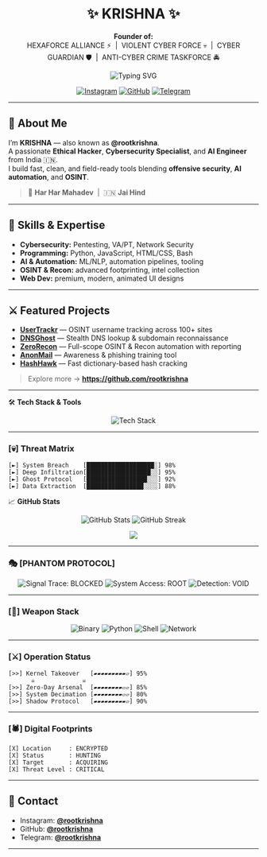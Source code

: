 <h1 align="center">✨ KRISHNA ✨</h1>

<p align="center">
  <b>Founder of:</b><br/>
  HEXAFORCE ALLIANCE ⚡ &nbsp;|&nbsp; VIOLENT CYBER FORCE 💀 &nbsp;|&nbsp; CYBER GUARDIAN 🛡 &nbsp;|&nbsp; ANTI-CYBER CRIME TASKFORCE 🚔
</p>

<p align="center">
  <img src="https://readme-typing-svg.demolab.com?font=Fira+Code&size=24&pause=1000&center=true&vCenter=true&color=FF007F&width=650&lines=🚀+Ethical+Hacker;💻+Full+Stack+Developer;🛡+Cybersecurity+Expert;🤖+AI+Specialist;🌐+OSINT+Investigator" alt="Typing SVG" />
</p>

<p align="center">
  <a href="https://instagram.com/rootkrishna"><img alt="Instagram" src="https://img.shields.io/badge/Instagram-%40rootkrishna-ff0069?style=for-the-badge&logo=instagram&logoColor=white"></a>
  <a href="https://github.com/rootkrishna"><img alt="GitHub" src="https://img.shields.io/badge/GitHub-%40rootkrishna-000000?style=for-the-badge&logo=github&logoColor=white"></a>
  <a href="https://t.me/rootkrishna"><img alt="Telegram" src="https://img.shields.io/badge/Telegram-%40rootkrishna-0088cc?style=for-the-badge&logo=telegram&logoColor=white"></a>
</p>

---

## 🌟 About Me
I’m **KRISHNA** — also known as **@rootkrishna**.  
A passionate **Ethical Hacker**, **Cybersecurity Specialist**, and **AI Engineer** from India 🇮🇳.  
I build fast, clean, and field-ready tools blending **offensive security**, **AI automation**, and **OSINT**.

> 🚩 **Har Har Mahadev** &nbsp;|&nbsp; 🇮🇳 **Jai Hind**

---

## 🚀 Skills & Expertise
- **Cybersecurity:** Pentesting, VA/PT, Network Security  
- **Programming:** Python, JavaScript, HTML/CSS, Bash  
- **AI & Automation:** ML/NLP, automation pipelines, tooling  
- **OSINT & Recon:** advanced footprinting, intel collection  
- **Web Dev:** premium, modern, animated UI designs  

---

## ⚔️ Featured Projects
- **[UserTrackr](https://github.com/rootkrishna/UserTrackr)** — OSINT username tracking across 100+ sites  
- **[DNSGhost](https://github.com/rootkrishna/DNSGhost)** — Stealth DNS lookup & subdomain reconnaissance  
- **[ZeroRecon](https://github.com/rootkrishna/ZeroRecon)** — Full-scope OSINT & Recon automation with reporting  
- **[AnonMail](https://github.com/rootkrishna/AnonMail-Spoofed-Email-Sender)** — Awareness & phishing training tool  
- **[HashHawk](https://github.com/rootkrishna/HashHawk)** — Fast dictionary-based hash cracking

> Explore more → **https://github.com/rootkrishna**

---
🛠️ **Tech Stack & Tools**  
<p align="center"> <img src="https://skillicons.dev/icons?i=python,c,cpp,js,react,vue,linux,bash,mysql,firebase,git,github" alt="Tech Stack" /> </p>

---

### [💀] Threat Matrix
```text
[►] System Breach    [███████████████████░] 98%
[►] Deep Infiltration[██████████████████░░] 95%
[►] Ghost Protocol   [█████████████████░░░] 92%
[►] Data Extraction  [████████████████░░░░] 88%
```


📈 **GitHub Stats**  
<p align="center"> 
    <img src="https://github-readme-stats.vercel.app/api?username=rootkrishna&show_icons=true&theme=highcontrast" alt="GitHub Stats" /> 
    <img src="https://github-readme-streak-stats.herokuapp.com/?user=rootkrishna&theme=highcontrast" alt="GitHub Streak" /> 
</p>

<p align="center">
    <img src="https://github-profile-trophy.vercel.app/?username=rootkrishna&theme=darkhub&no-frame=true&column=4&margin-w=15&margin-h=15&bg_color=000000&title_color=FF0000&no-bg=true"/>
</p>

---

### 🎭 [PHANTOM PROTOCOL]

<div align="center">
  <img src="https://img.shields.io/badge/Signal_Trace-BLOCKED-FF0000?style=flat-square&color=000000" alt="Signal Trace: BLOCKED" />
  <img src="https://img.shields.io/badge/System_Access-ROOT-FF0000?style=flat-square&color=000000" alt="System Access: ROOT" />
  <img src="https://img.shields.io/badge/Detection-VOID-FF0000?style=flat-square&color=000000" alt="Detection: VOID" />
</div>

---

### [🔪] Weapon Stack
<div align="center">
    
![Binary](https://img.shields.io/badge/-System_Decimation-FF0000?style=flat-square&logo=c%2B%2B&logoColor=white&color=black)
![Python](https://img.shields.io/badge/-Silent_Strike-FF0000?style=flat-square&logo=python&logoColor=white&color=black)
![Shell](https://img.shields.io/badge/-Root_Access-FF0000?style=flat-square&logo=gnu-bash&logoColor=white&color=black)
![Network](https://img.shields.io/badge/-Dark_Operations-FF0000?style=flat-square&logo=javascript&logoColor=white&color=black)
    
</div>

---

### [⚔️] Operation Status
```text
[>>] Kernel Takeover   [▰▰▰▰▰▰▰▰▰▱] 95%
    ⠀⠀☠️⠀⠀⠀⠀⠀⠀⠀⠀⠀⠀⠀☠️
[>>] Zero-Day Arsenal  [▰▰▰▰▰▰▰▰▱▱] 85%
[>>] System Decimation [▰▰▰▰▰▰▰▰▱▱] 80%
[>>] Shadow Protocol   [▰▰▰▰▰▰▰▰▰▱] 90%
```

---

### [🕷️] Digital Footprints
```ascii
[X] Location     : ENCRYPTED
[X] Status       : HUNTING
[X] Target       : ACQUIRING
[X] Threat Level : CRITICAL
```

---

## 📡 Contact
- Instagram: **[@rootkrishna](https://instagram.com/rootkrishna)**  
- GitHub: **[@rootkrishna](https://github.com/rootkrishna)**  
- Telegram: **[@rootkrishna](https://t.me/rootkrishna)**  

---


